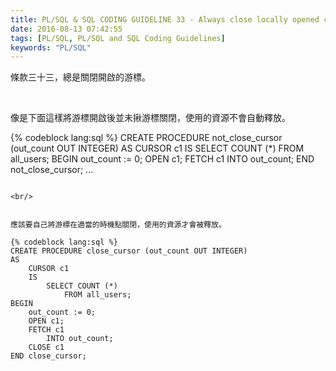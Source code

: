 ```yaml
---
title: PL/SQL & SQL CODING GUIDELINE 33 - Always close locally opened cursors
date: 2016-08-13 07:42:55
tags: [PL/SQL, PL/SQL and SQL Coding Guidelines]
keywords: "PL/SQL"
---
```


條款三十三，總是關閉開啟的游標。  

<!-- More -->

<br/>


像是下面這樣將游標開啟後並未揪游標關閉，使用的資源不會自動釋放。  

{% codeblock lang:sql %}
CREATE PROCEDURE not_close_cursor (out_count OUT INTEGER) 
AS 
    CURSOR c1 
        IS 
            SELECT COUNT (*) 
                FROM all_users; 
BEGIN 
    out_count := 0; 
    OPEN c1; 
    FETCH c1 
        INTO out_count; 
END not_close_cursor; 
...
```

<br/>


應該要自己將游標在適當的時機點關閉，使用的資源才會被釋放。  

{% codeblock lang:sql %}
CREATE PROCEDURE close_cursor (out_count OUT INTEGER) 
AS 
    CURSOR c1 
    IS 
        SELECT COUNT (*) 
            FROM all_users; 
BEGIN 
    out_count := 0; 
    OPEN c1; 
    FETCH c1 
        INTO out_count; 
    CLOSE c1 
END close_cursor;
```

